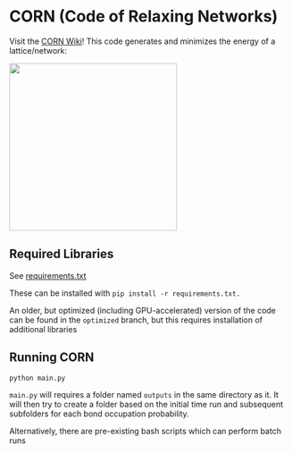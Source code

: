 # CORN (Code of Relaxing Networks)

Visit the [CORN Wiki](https://github.com/willwng/CORN/wiki)! This code generates and minimizes the energy of a lattice/network:

<img src="https://github.com/willwng/CORN/assets/8275672/922ac19e-9e6c-4860-852b-6e5d909308b6" width="300">

## Required Libraries
See [requirements.txt](requirements.txt)

These can be installed with `pip install -r requirements.txt.`

An older, but optimized (including GPU-accelerated) version of the code can be found in the `optimized` branch, but this requires installation of additional libraries

## Running CORN

    python main.py

`main.py` will requires a folder named `outputs` in the same directory as it. 
It will then try to create a folder based on the initial time run and 
subsequent subfolders for each bond occupation probability.

Alternatively, there are pre-existing bash scripts which can perform batch runs

